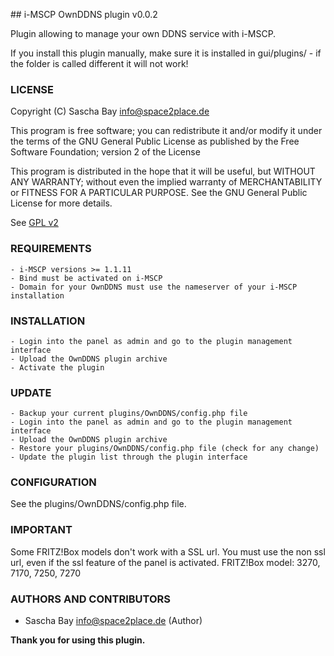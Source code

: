 ## i-MSCP OwnDDNS plugin v0.0.2

Plugin allowing to manage your own DDNS service with i-MSCP.

If you install this plugin manually, make sure it is installed in
gui/plugins/ - if the folder is called different it will not work!

### LICENSE

Copyright (C) Sascha Bay <info@space2place.de>

This program is free software; you can redistribute it and/or modify
it under the terms of the GNU General Public License as published by
the Free Software Foundation; version 2 of the License

This program is distributed in the hope that it will be useful,
but WITHOUT ANY WARRANTY; without even the implied warranty of
MERCHANTABILITY or FITNESS FOR A PARTICULAR PURPOSE.  See the
GNU General Public License for more details.

See [GPL v2](http://www.gnu.org/licenses/gpl-2.0.html "GPL v2")

### REQUIREMENTS

	- i-MSCP versions >= 1.1.11
	- Bind must be activated on i-MSCP
	- Domain for your OwnDDNS must use the nameserver of your i-MSCP installation

### INSTALLATION

	- Login into the panel as admin and go to the plugin management interface
	- Upload the OwnDDNS plugin archive
	- Activate the plugin
	
### UPDATE

	- Backup your current plugins/OwnDDNS/config.php file
	- Login into the panel as admin and go to the plugin management interface
	- Upload the OwnDDNS plugin archive
	- Restore your plugins/OwnDDNS/config.php file (check for any change)
	- Update the plugin list through the plugin interface
	
### CONFIGURATION

See the plugins/OwnDDNS/config.php file.

### IMPORTANT
Some FRITZ!Box models don't work with a SSL url. You must use the non ssl url, even if the ssl feature of the panel is activated.
FRITZ!Box model: 3270, 7170, 7250, 7270

### AUTHORS AND CONTRIBUTORS

 - Sascha Bay <info@space2place.de> (Author)

**Thank you for using this plugin.**
